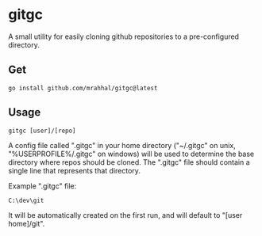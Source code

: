 # gitgc
A small utility for easily cloning github repositories to a pre-configured directory.

## Get
```
go install github.com/mrahhal/gitgc@latest
```

## Usage
```
gitgc [user]/[repo]
```

A config file called ".gitgc" in your home directory ("~/.gitgc" on unix, "%USERPROFILE%/.gitgc" on windows) will be used to determine the base directory where repos should be cloned. The ".gitgc" file should contain a single line that represents that directory.

Example ".gitgc" file:
```
C:\dev\git
```

It will be automatically created on the first run, and will default to "[user home]/git".
